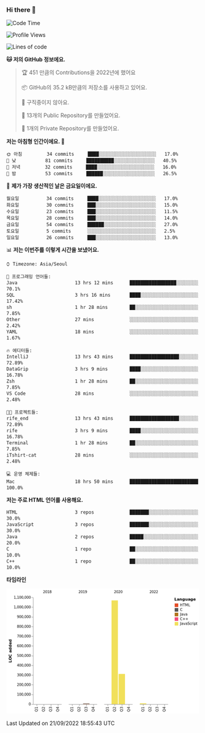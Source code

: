 ### Hi there 👋

<!--
**otm0937/otm0937** is a ✨ _special_ ✨ repository because its `README.md` (this file) appears on your GitHub profile.

Here are some ideas to get you started:

- 🔭 I’m currently working on ...
- 🌱 I’m currently learning ...
- 👯 I’m looking to collaborate on ...
- 🤔 I’m looking for help with ...
- 💬 Ask me about ...
- 📫 How to reach me: ...
- 😄 Pronouns: ...
- ⚡ Fun fact: ...
-->

  <!--START_SECTION:waka-->
![Code Time](http://img.shields.io/badge/Code%20Time-403%20hrs%205%20mins-blue)

![Profile Views](http://img.shields.io/badge/Profile%20Views-0-blue)

![Lines of code](https://img.shields.io/badge/%EC%A0%80%EB%8A%94%20%EC%97%AC%ED%83%9C%EA%B9%8C%EC%A7%80%20-1%20Million%20%EC%A4%84%EC%9D%98%20%EC%BD%94%EB%93%9C%EB%A5%BC%20%EC%9E%91%EC%84%B1%ED%96%88%EC%96%B4%EC%9A%94.-blue)

**🐱 저의 GitHub 정보에요.** 

> 🏆 451 만큼의 Contributions을 2022년에 했어요
 > 
> 📦 GitHub의 35.2 kB만큼의 저장소를 사용하고 있어요. 
 > 
> 🚫 구직중이지 않아요.
 > 
> 📜 13개의 Public Repository를 만들었어요. 
 > 
> 🔑 1개의 Private Repository를 만들었어요. 
 > 
**저는 아침형 인간이에요. 🐤** 

```text
🌞 아침         34 commits     ████░░░░░░░░░░░░░░░░░░░░░   17.0% 
🌆 낮　         81 commits     ██████████░░░░░░░░░░░░░░░   40.5% 
🌃 저녁         32 commits     ████░░░░░░░░░░░░░░░░░░░░░   16.0% 
🌙 밤　         53 commits     ██████░░░░░░░░░░░░░░░░░░░   26.5%

```
📅 **제가 가장 생산적인 날은 금요일이에요.** 

```text
월요일          34 commits     ████░░░░░░░░░░░░░░░░░░░░░   17.0% 
화요일          30 commits     ███░░░░░░░░░░░░░░░░░░░░░░   15.0% 
수요일          23 commits     ███░░░░░░░░░░░░░░░░░░░░░░   11.5% 
목요일          28 commits     ███░░░░░░░░░░░░░░░░░░░░░░   14.0% 
금요일          54 commits     ██████░░░░░░░░░░░░░░░░░░░   27.0% 
토요일          5 commits      ░░░░░░░░░░░░░░░░░░░░░░░░░   2.5% 
일요일          26 commits     ███░░░░░░░░░░░░░░░░░░░░░░   13.0%

```


📊 **저는 이번주를 이렇게 시간을 보냈어요.** 

```text
⌚︎ Timezone: Asia/Seoul

💬 프로그래밍 언어들: 
Java                     13 hrs 12 mins      █████████████████░░░░░░░░   70.1% 
SQL                      3 hrs 16 mins       ████░░░░░░░░░░░░░░░░░░░░░   17.42% 
sh                       1 hr 28 mins        ██░░░░░░░░░░░░░░░░░░░░░░░   7.85% 
Other                    27 mins             ░░░░░░░░░░░░░░░░░░░░░░░░░   2.42% 
YAML                     18 mins             ░░░░░░░░░░░░░░░░░░░░░░░░░   1.67%

🔥 에디터들: 
IntelliJ                 13 hrs 43 mins      ██████████████████░░░░░░░   72.89% 
DataGrip                 3 hrs 9 mins        ████░░░░░░░░░░░░░░░░░░░░░   16.78% 
Zsh                      1 hr 28 mins        ██░░░░░░░░░░░░░░░░░░░░░░░   7.85% 
VS Code                  28 mins             ░░░░░░░░░░░░░░░░░░░░░░░░░   2.48%

🐱‍💻 프로젝트들: 
rife_end                 13 hrs 43 mins      ██████████████████░░░░░░░   72.89% 
rife                     3 hrs 9 mins        ████░░░░░░░░░░░░░░░░░░░░░   16.78% 
Terminal                 1 hr 28 mins        ██░░░░░░░░░░░░░░░░░░░░░░░   7.85% 
iTshirt-cat              28 mins             ░░░░░░░░░░░░░░░░░░░░░░░░░   2.48%

💻 운영 체제들: 
Mac                      18 hrs 50 mins      █████████████████████████   100.0%

```

**저는 주로 HTML 언어를 사용해요.** 

```text
HTML                     3 repos             ███████░░░░░░░░░░░░░░░░░░   30.0% 
JavaScript               3 repos             ███████░░░░░░░░░░░░░░░░░░   30.0% 
Java                     2 repos             █████░░░░░░░░░░░░░░░░░░░░   20.0% 
C                        1 repo              ██░░░░░░░░░░░░░░░░░░░░░░░   10.0% 
C++                      1 repo              ██░░░░░░░░░░░░░░░░░░░░░░░   10.0%

```


**타임라인**

![Chart not found](https://raw.githubusercontent.com/otm0937/otm0937/main/charts/bar_graph.png) 


 Last Updated on 21/09/2022 18:55:43 UTC
<!--END_SECTION:waka-->
